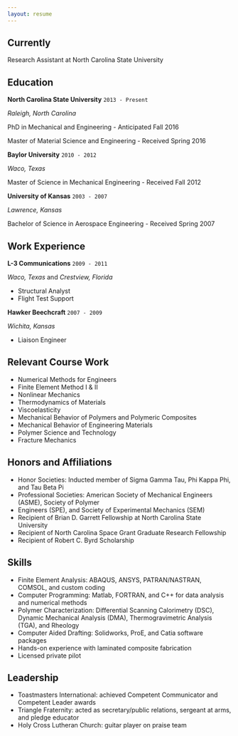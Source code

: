 ```yaml
---
layout: resume
---
```

## Currently

Research Assistant at North Carolina State University

## Education

__North Carolina State University__ `2013 - Present`

*Raleigh, North Carolina*

PhD in Mechanical and Engineering - Anticipated Fall 2016

Master of Material Science and Engineering - Received Spring 2016

__Baylor University__ `2010 - 2012`

*Waco, Texas*

Master of Science in Mechanical Engineering - Received Fall 2012

__University of Kansas__ `2003 - 2007`

*Lawrence, Kansas*

Bachelor of Science in Aerospace Engineering - Received Spring 2007

## Work Experience

__L-3 Communications__ `2009 - 2011`

*Waco, Texas* and *Crestview, Florida*
* Structural Analyst
* Flight Test Support

__Hawker Beechcraft__ `2007 - 2009`

*Wichita, Kansas*
* Liaison Engineer

## Relevant Course Work
*	Numerical Methods for Engineers
*	Finite Element Method I & II
*	Nonlinear Mechanics
*	Thermodynamics of Materials
*	Viscoelasticity
*	Mechanical Behavior of Polymers and Polymeric Composites
*	Mechanical Behavior of Engineering Materials
*	Polymer Science and Technology
*	Fracture Mechanics

## Honors and Affiliations
*	Honor Societies:	Inducted member of Sigma Gamma Tau, Phi Kappa Phi, and Tau Beta Pi
*	Professional Societies: 	American Society of Mechanical Engineers (ASME), Society of Polymer
*	Engineers (SPE), and Society of Experimental Mechanics (SEM)
*	Recipient of Brian D. Garrett Fellowship at North Carolina State University
*	Recipient of North Carolina Space Grant Graduate Research Fellowship
*	Recipient of Robert C. Byrd Scholarship

## Skills
*	Finite Element Analysis: 	ABAQUS, ANSYS, PATRAN/NASTRAN, COMSOL, and custom coding
*	Computer Programming: 	Matlab, FORTRAN, and C++ for data analysis and numerical methods
*	Polymer Characterization: 	Differential Scanning Calorimetry (DSC), Dynamic Mechanical Analysis	(DMA), Thermogravimetric Analysis (TGA), and Rheology
*	Computer Aided Drafting: Solidworks, ProE, and Catia software packages
*	Hands-on experience with laminated composite fabrication
*	Licensed private pilot

## Leadership
* Toastmasters International: achieved Competent Communicator and Competent Leader awards
* Triangle Fraternity: acted as secretary/public relations, sergeant at arms, and pledge educator
*	Holy Cross Lutheran Church: guitar player on praise team
